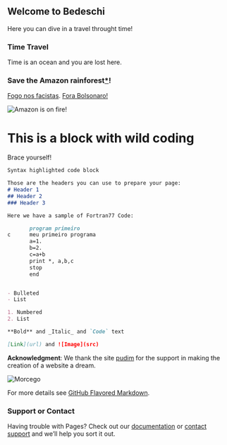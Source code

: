 ## Welcome to Bedeschi

Here you can dive in a travel throught time!

### Time Travel

Time is an ocean and you are lost here.

### Save the Amazon rainforest[*](https://www.greenpeace.org/international/act/stand-with-the-guardians-of-the-amazon/)!

[Fogo nos facistas](https://www.facebook.com/OficialChicoCesar/videos/297013281013676/?v=297013281013676). [Fora Bolsonaro!](https://www.facebook.com/ForaBolsonaroBR/)

![Amazon is on fire!](https://www.greenme.com.br/images/informar-se/ambiente/fogo-amazonia.jpg)

# This is a block with wild coding

Brace yourself!

```markdown
Syntax highlighted code block

Those are the headers you can use to prepare your page:
# Header 1
## Header 2
### Header 3

Here we have a sample of Fortran77 Code:

       program primeiro
c      meu primeiro programa
       a=1.
       b=2.
       c=a+b
       print *, a,b,c
       stop
       end


- Bulleted
- List

1. Numbered
2. List

**Bold** and _Italic_ and `Code` text

[Link](url) and ![Image](src)
```

**Acknowledgment**: We thank the site [pudim](www.pudim.com.br) for the support in making the creation of a website a dream.

![Morcego](https://www.reddit.com/r/Eyebleach/comments/7juzdi/cleaning_a_baby_bat/)

For more details see [GitHub Flavored Markdown](https://guides.github.com/features/mastering-markdown/).

### Support or Contact

Having trouble with Pages? Check out our [documentation](https://help.github.com/categories/github-pages-basics/) or [contact support](https://github.com/contact) and we’ll help you sort it out.
